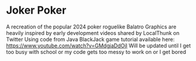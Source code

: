 # Joker Poker
A recreation of the popular 2024 poker roguelike Balatro 
Graphics are heavily inspired by early development videos shared by LocalThunk on Twitter
Using code from Java BlackJack game tutorial available here: https://www.youtube.com/watch?v=GMdgjaDdOjI
Will be updated until I get too busy with school or my code gets too messy to work on or I get bored 

